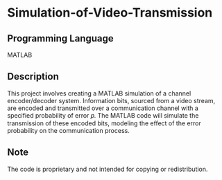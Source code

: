 # Simulation-of-Video-Transmission

## Programming Language
MATLAB

## Description
This project involves creating a MATLAB simulation of a channel encoder/decoder system. Information bits, sourced from a video stream, are encoded and transmitted over a communication channel with a specified probability of error 𝑝. The MATLAB code will simulate the transmission of these encoded bits, modeling the effect of the error probability on the communication process.

## Note
The code is proprietary and not intended for copying or redistribution.
